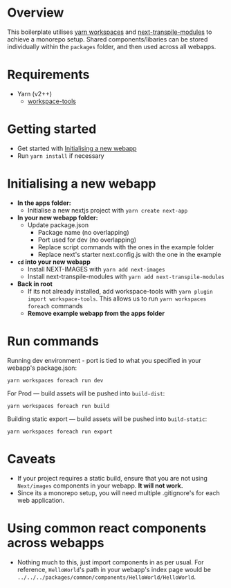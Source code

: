 # Overview
This boilerplate utilises [yarn workspaces](https://yarnpkg.com/features/workspaces) and [next-transpile-modules](https://www.npmjs.com/package/next-transpile-modules) to achieve a monorepo setup. Shared components/libaries can be stored individually within the `packages` folder, and then used across all webapps.


# Requirements
- Yarn (v2++)
    - [workspace-tools](https://yarnpkg.com/cli/workspaces/foreach)


# Getting started
- Get started with [Initialising a new webapp](#initialising-a-new-webapp)
- Run `yarn install` if necessary


# Initialising a new webapp
- **In the apps folder:**
    - Initialise a new nextjs project with `yarn create next-app`
- **In your new webapp folder:**
    - Update package.json
        - Package name (no overlapping)
        - Port used for dev (no overlapping)
        - Replace script commands with the ones in the example folder
        - Replace next's starter next.config.js with the one in the example
- **`cd` into your new webapp**
    - Install NEXT-IMAGES with `yarn add next-images`
    - Install next-transpile-modules with `yarn add next-transpile-modules`
- **Back in root**
    - If its not already installed, add workspace-tools with `yarn plugin import workspace-tools`. This allows us to run `yarn workspaces foreach` commands
    - **Remove example webapp from the apps folder**


# Run commands
Running dev environment - port is tied to what you specified in your webapp's package.json:

`yarn workspaces foreach run dev`

For Prod — build assets will be pushed into `build-dist`:

`yarn workspaces foreach run build`

Building static export — build assets will be pushed into `build-static`:

`yarn workspaces foreach run export`


# Caveats
- If your project requires a static build, ensure that you are not using `Next/images` components in your webapp. **It will not work.**
- Since its a monorepo setup, you will need multiple .gitignore's for each web application.


# Using common react components across webapps
- Nothing much to this, just import components in as per usual. For reference, `HelloWorld`'s path in your webapp's index page would be `../../../packages/common/components/HelloWorld/HelloWorld`.
